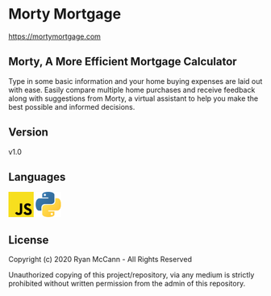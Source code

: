 # Morty Mortgage
https://mortymortgage.com

## Morty, A More Efficient Mortgage Calculator
Type in some basic information and your home buying expenses are laid out with ease. Easily compare multiple home purchases and receive feedback along with suggestions from Morty, a virtual assistant to help you make the best possible and informed decisions.

## Version
v1.0

## Languages
<img alt="JavaScript" width="50px" src="vsc_scripts/morty_app_ui/src/photos/javascript.png"/>
<img alt="Python" width="50px" src="vsc_scripts/morty_app_ui/src/photos/python.png"/>


## License
Copyright (c) 2020 Ryan McCann - All Rights Reserved

Unauthorized copying of this project/repository, via any medium is strictly prohibited without written permission from the admin of this repository.